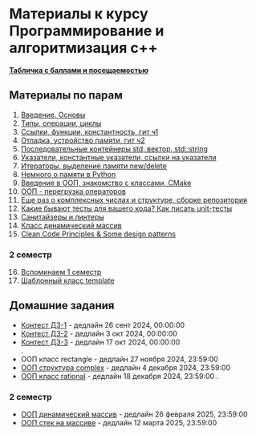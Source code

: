 # Материалы к курсу Программирование и алгоритмизация с++

**[Табличка с баллами и посещаемостью](https://docs.google.com/spreadsheets/d/1cJldUTji6MbJvnEpPqzguK4t5F6epBvkCiA2WKFspGk/edit?usp=sharing)**

## Материалы по парам

1. [Введение. Основы](/01.Introduction)
2. [Типы, операции, циклы](/02.Types_operations_loops)
3. [Ссылки, функции, константность, гит ч1](/03.Ref_func_const_git)
4. [Отладка, устройство памяти, гит ч2](/04.Debug_git_memory_layout)
5. [Последовательные контейнеры std, вектор, std::string](/05.Vector_string_str)
6. [Указатели, константные указатели, ссылки на указатели](/06.Pointers)
7. [Итераторы, выделение памяти new/delete](/07.Iterators_new_delete)
8. [Немного о памяти в Python](/08.Python_memory)
9. [Введение в ООП, знакомство с классами, CMake](/09.OOP_CMake)
10. [ООП - перегрузка операторов](/10.OOP_overloading)
11. [Еще раз о комплексных числах и структуре, сборке репозитория](/11.OOP_complex)
12. [Какие бывают тесты для вашего кода? Как писать unit-тесты](/12.OOP_unit_tests)
13. [Санитайзеры и линтеры](/13.Sanitaizers_linters)
14. [Класс динамический массив](/14.vector)
15. [Clean Code Principles & Some design patterns](/15.Clean_code_design_patterns/)

### 2 семестр
16. [Вспоминаем 1 семестр](/16.Recalling_1_semester/)
17. [Шаблонный класс template](/17.Template/)



## Домашние задания
* [Контест ДЗ-1](https://contest.yandex.ru/contest/67806/problems/) - дедлайн 26 сент 2024, 00:00:00
* [Контест ДЗ-2](https://contest.yandex.ru/contest/68165/) - дедлайн 3 окт 2024, 00:00:00
* [Контест ДЗ-3](https://contest.yandex.ru/contest/69004/enter) - дедлайн 17 окт 2024, 00:00:00  
.        
* ООП класс rectangle - дедлайн 27 ноября 2024, 23:59:00
* [ООП структура complex](/10.OOP_overloading) - дедлайн 4 декабря 2024, 23:59:00
* [ООП класс rational](/12.OOP_unit_tests#домашнее-задание) - дедлайн 18 декабря 2024, 23:59:00
.      
### 2 семестр
* [ООП динамический массив](/14.vector/) - дедлайн 26 февраля 2025, 23:59:00
* [ООП стек на массиве](/17.Template#домашнее-задание) - дедлайн 12 марта 2025, 23:59:00